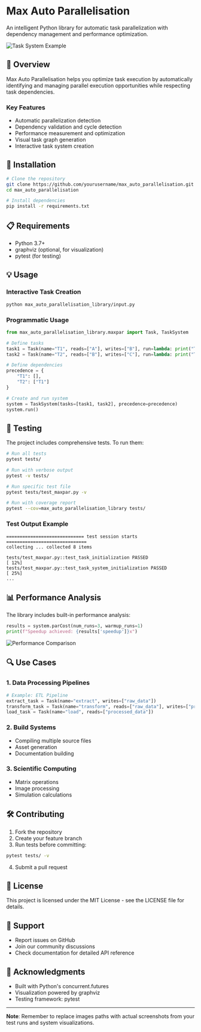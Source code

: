 # Max Auto Parallelisation

An intelligent Python library for automatic task parallelization with dependency management and performance optimization.

![Task System Example](docs/images/CleanShot%202025-04-02%20at%2019.15.28@2x.png)

## 🎯 Overview

Max Auto Parallelisation helps you optimize task execution by automatically identifying and managing parallel execution opportunities while respecting task dependencies.

### Key Features
- Automatic parallelization detection
- Dependency validation and cycle detection
- Performance measurement and optimization
- Visual task graph generation
- Interactive task system creation

## 🚀 Installation

```bash
# Clone the repository
git clone https://github.com/yourusername/max_auto_parallelisation.git
cd max_auto_parallelisation

# Install dependencies
pip install -r requirements.txt
```

## 📋 Requirements
- Python 3.7+
- graphviz (optional, for visualization)
- pytest (for testing)

## 💡 Usage

### Interactive Task Creation
```bash
python max_auto_parallelisation_library/input.py
```

### Programmatic Usage
```python
from max_auto_parallelisation_library.maxpar import Task, TaskSystem

# Define tasks
task1 = Task(name="T1", reads=["A"], writes=["B"], run=lambda: print("Task 1"))
task2 = Task(name="T2", reads=["B"], writes=["C"], run=lambda: print("Task 2"))

# Define dependencies
precedence = {
    "T1": [],
    "T2": ["T1"]
}

# Create and run system
system = TaskSystem(tasks=[task1, task2], precedence=precedence)
system.run()
```

## 🧪 Testing

The project includes comprehensive tests. To run them:

```bash
# Run all tests
pytest tests/

# Run with verbose output
pytest -v tests/

# Run specific test file
pytest tests/test_maxpar.py -v

# Run with coverage report
pytest --cov=max_auto_parallelisation_library tests/
```

### Test Output Example
```
============================= test session starts ==============================
collecting ... collected 8 items

tests/test_maxpar.py::test_task_initialization PASSED                  [ 12%]
tests/test_maxpar.py::test_task_system_initialization PASSED          [ 25%]
...
```

## 📊 Performance Analysis

The library includes built-in performance analysis:
```python
results = system.parCost(num_runs=3, warmup_runs=1)
print(f"Speedup achieved: {results['speedup']}x")
```

![Performance Comparison](docs/images/performance.png)

## 🔍 Use Cases

### 1. Data Processing Pipelines
```python
# Example: ETL Pipeline
extract_task = Task(name="extract", writes=["raw_data"])
transform_task = Task(name="transform", reads=["raw_data"], writes=["processed_data"])
load_task = Task(name="load", reads=["processed_data"])
```

### 2. Build Systems
- Compiling multiple source files
- Asset generation
- Documentation building

### 3. Scientific Computing
- Matrix operations
- Image processing
- Simulation calculations

## 🛠 Contributing

1. Fork the repository
2. Create your feature branch
3. Run tests before committing:
```bash
pytest tests/ -v
```
4. Submit a pull request

## 📝 License

This project is licensed under the MIT License - see the LICENSE file for details.

## 🤝 Support

- Report issues on GitHub
- Join our community discussions
- Check documentation for detailed API reference

## 🌟 Acknowledgments

- Built with Python's concurrent.futures
- Visualization powered by graphviz
- Testing framework: pytest

---

**Note**: Remember to replace images paths with actual screenshots from your test runs and system visualizations.